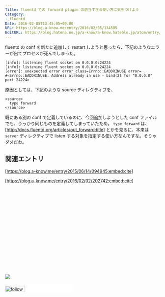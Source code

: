 ```yaml
---
Title: fluentd での forward plugin の適当すぎる使い方に気をつけよう
Category:
- fluentd
Date: 2016-02-05T13:45:05+09:00
URL: https://blog.a-know.me/entry/2016/02/05/134505
EditURL: https://blog.hatena.ne.jp/a-know/a-know.hateblo.jp/atom/entry/6653586347156086169
---
```


fluentd の conf を新たに追加して restart しようと思ったら、下記のようなエラーが出てプロセスが死んでしまった。


```
[info]: listening fluent socket on 0.0.0.0:24224
[info]: listening fluent socket on 0.0.0.0:24224
[error]: unexpected error error_class=Errno::EADDRINUSE error=
#<Errno::EADDRINUSE: Address already in use - bind(2) for "0.0.0.0" port 24224>
```


原因としては、下記のような source ディレクティブを、


```
<source>
  type forward
</source>
```


既にある別の conf で定義しているのに、今回追加しようとした conf ファイルでも、うっかり同じものを定義してしまっていたため。 `type forward` は、[http://docs.fluentd.org/articles/out_forward:title] とかを見るに、本来は `server` ディレクティブで listen する対象を指定する使い方なんですな。そりゃダメだわ。


## 関連エントリ


[https://blog.a-know.me/entry/2015/06/14/094945:embed:cite]


[https://blog.a-know.me/entry/2016/02/02/202742:embed:cite]





<div>
<br>
<script async src="//pagead2.googlesyndication.com/pagead/js/adsbygoogle.js"></script>
<!-- article-bottom2 -->
<ins class="adsbygoogle"
     style="display:inline-block;width:300px;height:250px"
     data-ad-client="ca-pub-3463034538369189"
     data-ad-slot="5274552934"></ins>
<script>
(adsbygoogle = window.adsbygoogle || []).push({});
</script>

<a href="http://bit.ly/pixe-la" target='blank' rel="nofollow"><img src="https://cdn-ak.f.st-hatena.com/images/fotolife/a/a-know/20181026/20181026091953.png"></a>
<br>
</div>

<div>
<a href='http://cloud.feedly.com/#subscription%2Ffeed%2Fhttp%3A%2F%2Fblog.a-know.me%2Ffeed'  target='blank'><img id='feedlyFollow' src='//s3.feedly.com/img/follows/feedly-follow-rectangle-volume-small_2x.png' alt='follow us in feedly' width='65' height='20'></a>



<iframe src="//blog.hatena.ne.jp/a-know/a-know.hateblo.jp/subscribe/iframe" allowtransparency="true" frameborder="0" scrolling="no" width="150" height="28"></iframe>
</div>


<script src="https://moshi-moshi.moshimo.works/moshimoshi/a_know_blog/2016-02-05-134505?title=fluentd%20%E3%81%A7%E3%81%AE%20forward%20plugin%20%E3%81%AE%E9%81%A9%E5%BD%93%E3%81%99%E3%81%8E%E3%82%8B%E4%BD%BF%E3%81%84%E6%96%B9%E3%81%AB%E6%B0%97%E3%82%92%E3%81%A4%E3%81%91%E3%82%88%E3%81%86"></script>
